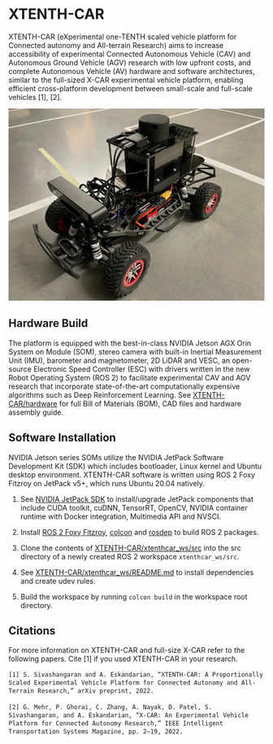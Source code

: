 # XTENTH-CAR
XTENTH-CAR (eXperimental one-TENTH scaled vehicle platform for Connected autonomy and All-terrain Research) aims to increase accessibility of experimental Connected Autonomous Vehicle (CAV) and Autonomous Ground Vehicle (AGV) research with low upfront costs, and complete Autonomous Vehicle (AV) hardware and software architectures, similar to the full-sized X-CAR experimental vehicle platform, enabling efficient cross-platform development between small-scale and full-scale vehicles [1], [2].

<p align="center">
<img src="https://github.com/Shathushan-Sivashangaran/XTENTH-CAR/blob/main/images/XTENTH-CAR_assembled.JPG" width="600">
</p>


## Hardware Build
The platform is equipped with the best-in-class NVIDIA Jetson AGX Orin System on Module (SOM), stereo camera with built-in Inertial Measurement Unit (IMU), barometer and magnetometer, 2D LiDAR and VESC, an open-source Electronic Speed Controller (ESC) with drivers written in the new Robot Operating System (ROS 2) to facilitate experimental CAV and AGV research that incorporate state-of-the-art computationally expensive algorithms such as Deep Reinforcement Learning. See [XTENTH-CAR/hardware](https://github.com/Shathushan-Sivashangaran/XTENTH-CAR/tree/main/hardware) for full Bill of Materials (BOM), CAD files and hardware assembly guide.


## Software Installation
NVIDIA Jetson series SOMs utilize the NVIDIA JetPack Software Development Kit (SDK) which includes bootloader, Linux kernel and Ubuntu desktop environment. XTENTH-CAR software is written using ROS 2 Foxy Fitzroy on JetPack v5+, which runs Ubuntu 20.04 natively.

1. See [NVIDIA JetPack SDK](https://docs.nvidia.com/jetson/jetpack/install-jetpack/index.html#package-management-tool) to install/upgrade JetPack components that include CUDA toolkit, cuDNN, TensorRT, OpenCV, NVIDIA container runtime with Docker integration, Multimedia API and NVSCI.

2. Install [ROS 2 Foxy Fitzroy](https://docs.ros.org/en/foxy/Installation/Ubuntu-Install-Debians.html), [colcon](https://docs.ros.org/en/foxy/Tutorials/Beginner-Client-Libraries/Colcon-Tutorial.html) and [rosdep](https://docs.ros.org/en/foxy/Tutorials/Intermediate/Rosdep.html) to build ROS 2 packages.

3. Clone the contents of [XTENTH-CAR/xtenthcar_ws/src](https://github.com/Shathushan-Sivashangaran/XTENTH-CAR/tree/main/xtenthcar_ws/src) into the src directory of a newly created ROS 2 workspace `xtenthcar_ws/src`.

4. See [XTENTH-CAR/xtenthcar_ws/README.md](https://github.com/Shathushan-Sivashangaran/XTENTH-CAR/blob/main/xtenthcar_ws/README.md) to install dependencies and create udev rules.

5. Build the workspace by running `colcon build` in the workspace root directory.


## Citations

For more information on XTENTH-CAR and full-size X-CAR refer to the following papers. Cite [1] if you used XTENTH-CAR in your research.

```
[1] S. Sivashangaran and A. Eskandarian, “XTENTH-CAR: A Proportionally Scaled Experimental Vehicle Platform for Connected Autonomy and All-Terrain Research,” arXiv preprint, 2022.

[2] G. Mehr, P. Ghorai, C. Zhang, A. Nayak, D. Patel, S. Sivashangaran, and A. Eskandarian, “X-CAR: An Experimental Vehicle Platform for Connected Autonomy Research,” IEEE Intelligent Transportation Systems Magazine, pp. 2–19, 2022.
```
